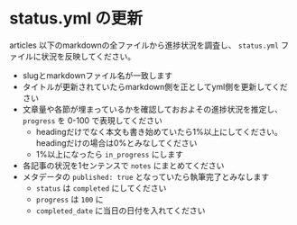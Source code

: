 # status.yml の更新

articles 以下のmarkdownの全ファイルから進捗状況を調査し、 `status.yml` ファイルに状況を反映してください。

- slugとmarkdownファイル名が一致します
- タイトルが更新されていたらmarkdown側を正としてyml側を更新してください
- 文章量や各節が埋まっているかを確認しておおよその進捗状況を推定し、 `progress` を 0-100 で表現してください
  - headingだけでなく本文も書き始めていたら1%以上にしてください。headingだけの場合は0%とみなしてください
  - 1%以上になったら `in_progress` にします
- 各記事の状況を1センテンスで `notes` にまとめてください
- メタデータの `published: true` となっていたら執筆完了とみなします
  - `status` は `completed` にしてください
  - `progress` は `100` に
  - `completed_date` に当日の日付を入れてください
